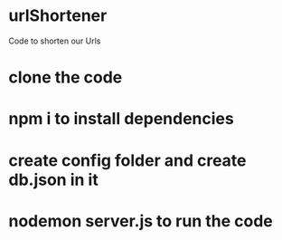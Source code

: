 # urlShortener
Code to shorten our Urls

# clone the code
# npm i to install dependencies
# create config folder and create db.json in it
# nodemon server.js to run the code
